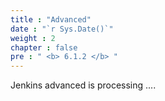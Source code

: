 ```yaml
---
title : "Advanced"
date : "`r Sys.Date()`"
weight : 2
chapter : false
pre : " <b> 6.1.2 </b> "
---
```


Jenkins advanced is processing ....